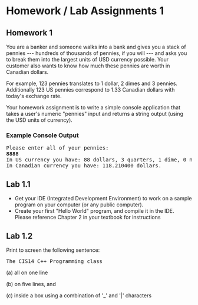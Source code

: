 # Homework / Lab Assignments 1

## Homework 1
You are a banker and someone walks into a bank and gives you a stack of pennies --- hundreds of thousands of pennies, 
if you will --- and asks you to break them into the largest units of USD currency possible. Your customer also wants to 
know how much these pennies are worth in Canadian dollars.

For example, 123 pennies translates to 1 dollar, 2 dimes and 3 pennies. Additionally 123 US pennies correspond to 1.33 
Canadian dollars with today's exchange rate.

Your homework assignment is to write a simple console application that takes a user's numeric "pennies" input and 
returns a string output (using the USD units of currency).

### Example Console Output
<pre>
Please enter all of your pennies:
<b>8888</b>
In US currency you have: 88 dollars, 3 quarters, 1 dime, 0 nickels, and 3 pennies.
In Canadian currency you have: 118.210400 dollars.
</pre>

## Lab 1.1
* Get your IDE (Integrated Development Environment) to work on a sample program on your computer (or any public 
computer).
* Create your first "Hello World" program, and compile it in the IDE. Please reference Chapter 2 in your textbook for 
instructions

## Lab 1.2
Print to screen the following sentence:

<pre>
The CIS14 C++ Programming class
</pre>

(a) all on one line

(b) on five lines, and

(c) inside a box using a combination of '_' and '|' characters

